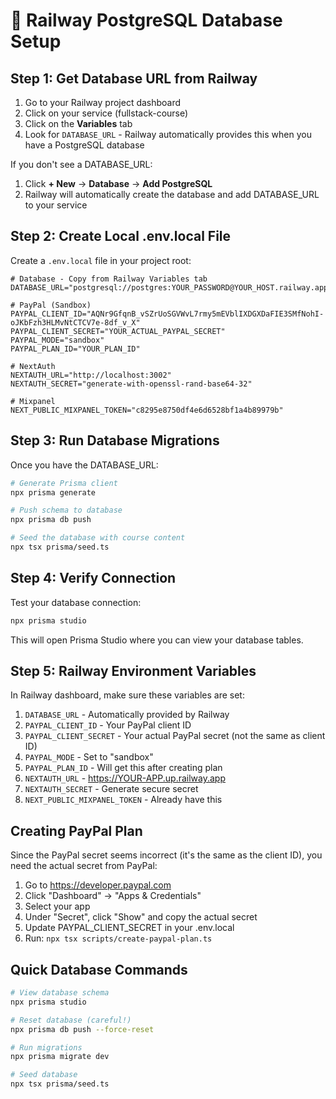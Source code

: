 # 🚂 Railway PostgreSQL Database Setup

## Step 1: Get Database URL from Railway

1. Go to your Railway project dashboard
2. Click on your service (fullstack-course)
3. Click on the **Variables** tab
4. Look for `DATABASE_URL` - Railway automatically provides this when you have a PostgreSQL database

If you don't see a DATABASE_URL:
1. Click **+ New** → **Database** → **Add PostgreSQL**
2. Railway will automatically create the database and add DATABASE_URL to your service

## Step 2: Create Local .env.local File

Create a `.env.local` file in your project root:

```env
# Database - Copy from Railway Variables tab
DATABASE_URL="postgresql://postgres:YOUR_PASSWORD@YOUR_HOST.railway.app:PORT/railway"

# PayPal (Sandbox)
PAYPAL_CLIENT_ID="AQNr9GfqnB_vSZrUoSGVWvL7rmy5mEVblIXDGXDaFIE3SMfNohI-oJKbFzh3HLMvNtCTCV7e-8df_v_X"
PAYPAL_CLIENT_SECRET="YOUR_ACTUAL_PAYPAL_SECRET"
PAYPAL_MODE="sandbox"
PAYPAL_PLAN_ID="YOUR_PLAN_ID"

# NextAuth
NEXTAUTH_URL="http://localhost:3002"
NEXTAUTH_SECRET="generate-with-openssl-rand-base64-32"

# Mixpanel
NEXT_PUBLIC_MIXPANEL_TOKEN="c8295e8750df4e6d6528bf1a4b89979b"
```

## Step 3: Run Database Migrations

Once you have the DATABASE_URL:

```bash
# Generate Prisma client
npx prisma generate

# Push schema to database
npx prisma db push

# Seed the database with course content
npx tsx prisma/seed.ts
```

## Step 4: Verify Connection

Test your database connection:

```bash
npx prisma studio
```

This will open Prisma Studio where you can view your database tables.

## Step 5: Railway Environment Variables

In Railway dashboard, make sure these variables are set:

1. `DATABASE_URL` - Automatically provided by Railway
2. `PAYPAL_CLIENT_ID` - Your PayPal client ID
3. `PAYPAL_CLIENT_SECRET` - Your actual PayPal secret (not the same as client ID)
4. `PAYPAL_MODE` - Set to "sandbox"
5. `PAYPAL_PLAN_ID` - Will get this after creating plan
6. `NEXTAUTH_URL` - https://YOUR-APP.up.railway.app
7. `NEXTAUTH_SECRET` - Generate secure secret
8. `NEXT_PUBLIC_MIXPANEL_TOKEN` - Already have this

## Creating PayPal Plan

Since the PayPal secret seems incorrect (it's the same as the client ID), you need the actual secret from PayPal:

1. Go to https://developer.paypal.com
2. Click "Dashboard" → "Apps & Credentials"
3. Select your app
4. Under "Secret", click "Show" and copy the actual secret
5. Update PAYPAL_CLIENT_SECRET in your .env.local
6. Run: `npx tsx scripts/create-paypal-plan.ts`

## Quick Database Commands

```bash
# View database schema
npx prisma studio

# Reset database (careful!)
npx prisma db push --force-reset

# Run migrations
npx prisma migrate dev

# Seed database
npx tsx prisma/seed.ts
``` 